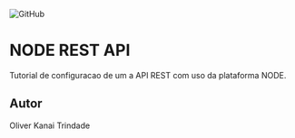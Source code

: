 ![GitHub](https://img.shields.io/github/license/olfasfhasbdf/node_rest?style=flat-square)
# NODE REST API
Tutorial de configuracao de um a API REST com uso da plataforma NODE.
## Autor
Oliver Kanai Trindade
